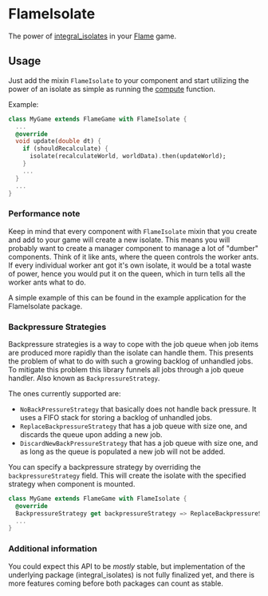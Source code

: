 # FlameIsolate

The power of [integral_isolates](https://pub.dev/packages/integral_isolates) in your
[Flame](https://pub.dev/packages/flame) game.


## Usage

Just add the mixin `FlameIsolate` to your component and start utilizing the power of an isolate as
simple as running the [compute](https://api.flutter.dev/flutter/foundation/compute-constant.html)
function.

Example:

```dart
class MyGame extends FlameGame with FlameIsolate {
  ...
  @override
  void update(double dt) {
    if (shouldRecalculate) {
      isolate(recalculateWorld, worldData).then(updateWorld);
    }
    ...
  }
  ...
}
```

### Performance note

Keep in mind that every component with `FlameIsolate` mixin that you create and add to your game
will create a new isolate. This means you will probably want to create a manager component to
manage a lot of "dumber" components. Think of it like ants, where the queen controls the worker
ants. If every individual worker ant got it's own isolate, it would be a total waste of power,
hence you would put it on the queen, which in turn tells all the worker ants what to do.

A simple example of this can be found in the example application for the FlameIsolate package.


### Backpressure Strategies

Backpressure strategies is a way to cope with the job queue when job items are produced more rapidly
than the isolate can handle them. This presents the problem of what to do with such a growing
backlog of unhandled jobs. To mitigate this problem this library funnels all jobs through a job
queue handler. Also known as `BackpressureStrategy`.

The ones currently supported are:

* `NoBackPressureStrategy` that basically does not handle back pressure. It uses a FIFO stack for
  storing a backlog of unhandled jobs.
* `ReplaceBackpressureStrategy` that has a job queue with size one, and discards the queue upon
  adding a new job.
* `DiscardNewBackPressureStrategy` that has a job queue with size one, and as long as the queue is
  populated a new job will not be added.

You can specify a backpressure strategy by overriding the `backpressureStrategy` field. This will
create the isolate with the specified strategy when component is mounted.

```dart
class MyGame extends FlameGame with FlameIsolate {
  @override
  BackpressureStrategy get backpressureStrategy => ReplaceBackpressureStrategy();
  ...
}
```


### Additional information

You could expect this API to be *mostly* stable, but implementation of the underlying package
(integral_isolates) is not fully finalized yet, and there is more features coming before both
packages can count as stable.
